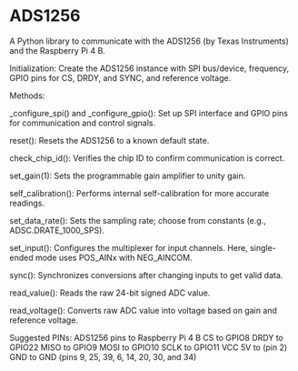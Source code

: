 # ADS1256

A Python library to communicate with the ADS1256 (by Texas Instruments) and the Raspberry Pi 4 B.

Initialization: Create the ADS1256 instance with SPI bus/device, frequency, GPIO pins for CS, DRDY, and SYNC, and reference voltage.


Methods: 

_configure_spi() and _configure_gpio(): Set up SPI interface and GPIO pins for communication and control signals.

reset(): Resets the ADS1256 to a known default state.

check_chip_id(): Verifies the chip ID to confirm communication is correct.

set_gain(1): Sets the programmable gain amplifier to unity gain.

self_calibration(): Performs internal self-calibration for more accurate readings.

set_data_rate(): Sets the sampling rate; choose from constants (e.g., ADSC.DRATE_1000_SPS).

set_input(): Configures the multiplexer for input channels. Here, single-ended mode uses POS_AINx with NEG_AINCOM.

sync(): Synchronizes conversions after changing inputs to get valid data.

read_value(): Reads the raw 24-bit signed ADC value.

read_voltage(): Converts raw ADC value into voltage based on gain and reference voltage.

Suggested PINs: 
ADS1256	pins to Raspberry Pi 4 B
CS	to GPIO8
DRDY to	GPIO22
MISO	to GPIO9
MOSI	to GPIO10
SCLK	to GPIO11
VCC	5V to (pin 2)
GND	to GND (pins 9, 25, 39, 6, 14, 20, 30, and 34)
